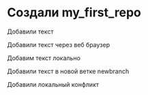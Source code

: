 ﻿# Создали my_first_repo

Добавили текст

Добавили текст через веб браузер

Добавим текст локально

Добавили текст в новой ветке newbranch

Добавили локальный конфликт
